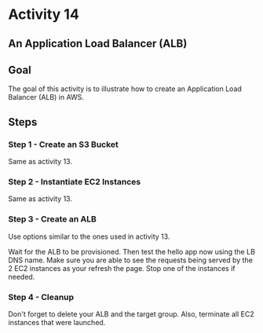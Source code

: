 # Activity 14

## An Application Load Balancer (ALB)

## Goal
The goal of this activity is to illustrate how to create an Application Load Balancer (ALB) in AWS. 

## Steps

### Step 1 - Create an S3 Bucket 

Same as activity 13. 

### Step 2 - Instantiate EC2 Instances 

Same as activity 13.  

### Step 3 - Create an ALB

Use options similar to the ones used in activity 13. 
    
Wait for the ALB to be provisioned. Then test the hello app now using the LB DNS name. Make sure you are able to see the requests being served by the 2 EC2 instances as your refresh the page. Stop one of the instances if needed. 

### Step 4 - Cleanup 

Don't forget to delete your ALB and the target group.  Also, terminate all EC2 instances that were launched. 
